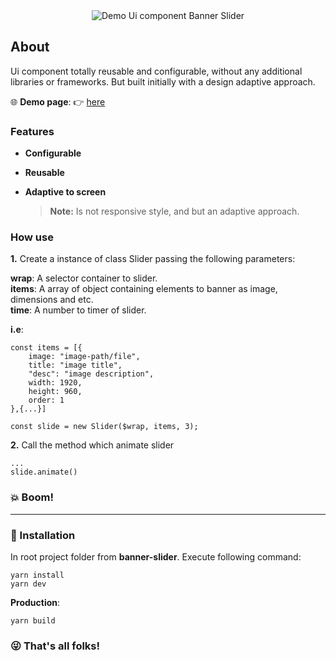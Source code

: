 <div align="center">
    <img src="src/assets/demo.2.gif" title="Demo Ui component Banner Slider" alt="Demo Ui component Banner Slider">
</div>

## About

Ui component totally reusable and configurable, without any additional libraries or frameworks. But built initially with a design adaptive approach. 

:globe_with_meridians: __Demo page__: :point_right: [here](https://chen-zhenn.github.io/ui-components)

### Features

* __Configurable__
* __Reusable__
* __Adaptive to screen__  

    > **Note:** Is not responsive style, and but an adaptive approach.

### How use

__1.__ Create a instance of class Slider passing the following parameters:

__wrap__: A selector container to slider.  
__items__: A array of object containing elements to banner as image, dimensions and etc.  
__time__: A number to timer of slider.  

**i.e**:

```
const items = [{
    image: "image-path/file",
    title: "image title",
    "desc": "image description",
    width: 1920,
    height: 960,
    order: 1
},{...}]

const slide = new Slider($wrap, items, 3);
```


__2.__ Call the method which animate slider

```
...
slide.animate()
```

### :boom: Boom!

---
### :rocket: Installation

In root project folder from **banner-slider**. Execute following command:

```
yarn install
yarn dev
```

__Production__:

```
yarn build
``` 

### :stuck_out_tongue_winking_eye: That's all folks!